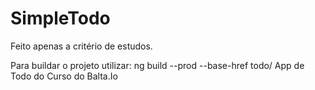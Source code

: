 # SimpleTodo
Feito apenas a critério de estudos.

Para buildar o projeto utilizar:
ng build --prod --base-href todo/
App de Todo do Curso do Balta.Io


